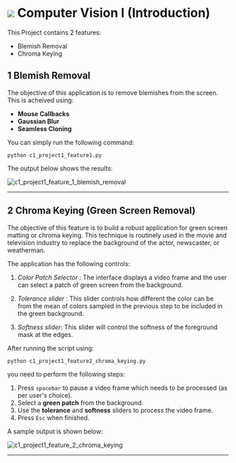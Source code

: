 # <img src = "https://opencv.org/wp-content/uploads/2021/06/OpenCV_logo_black_.png">  Computer Vision I (Introduction)

This Project contains 2 features:

* Blemish Removal
* Chroma Keying



## 1 Blemish Removal

The objective of this application is to remove blemishes from the screen. This is acheived using:

* **Mouse Callbacks**
* **Gaussian Blur**
* **Seamless Cloning**

You can simply run the following command:

`python c1_project1_feature1.py`

The output below shows the results:


![c1_project1_feature_1_blemish_removal](https://github.com/Kunaldawn7/Projects-OpenCV-Courses/assets/47062478/3d470cd8-de9c-469e-a30b-bd32014e479d)

---



## 2 Chroma Keying (Green Screen Removal)

The objective of this feature is to build a robust application for green screen matting or chroma keying. This technique is routinely used in the movie and television industry to replace the background of the actor, newscaster, or weatherman.

The application has the following controls:

1. *Color Patch Selector* : The interface displays a video frame and the user can select a patch of green screen from the background. 

2. *Tolerance slider* : This slider controls how different the color can be from the mean of colors sampled in the previous step to be included in the green background.

3. *Softness slider*: This slider will control the softness of the foreground mask at the edges.

   

After running the script using:

`python c1_project1_feature2_chroma_keying.py`

you need to perform the following steps:

1. Press `spacebar` to pause a video frame which needs to be processed (as per user's choice).
2. Select a **green patch** from the background.
3. Use the **tolerance** and **softness** sliders to process the video frame.
4. Press `Esc` when finished.

A sample output is shown below:


![c1_project1_feature_2_chroma_keying](https://github.com/Kunaldawn7/Projects-OpenCV-Courses/assets/47062478/b4b4e036-ba58-4960-a7d9-9ed7b9e84744)


---

